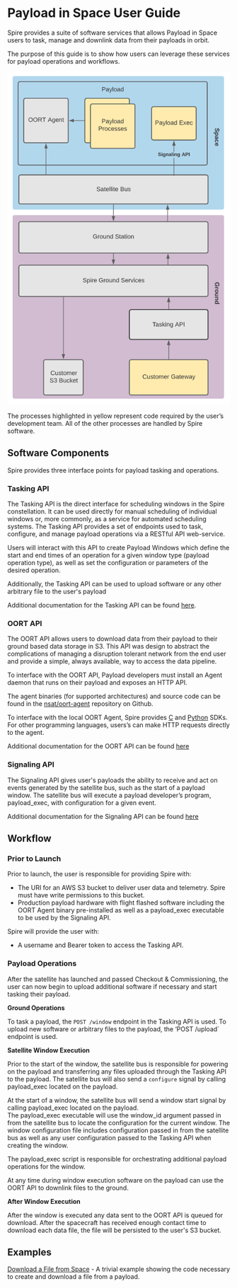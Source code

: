 # Payload in Space User Guide

Spire provides a suite of software services that allows Payload in Space users to task, manage and downlink data from their
payloads in orbit.

The purpose of this guide is to show how users can leverage these services for payload operations and workflows.

![Payload in Space Architecture](./assets/images/payload_in_space/arch.png)

The processes highlighted in yellow represent code required by the user’s development team.  All of the other processes are
handled by Spire software.

## Software Components

Spire provides three interface points for payload tasking and operations.

### Tasking API

The Tasking API is the direct interface for scheduling windows in the Spire constellation. 
It can be used directly for manual scheduling of individual windows or, more commonly, as a service for 
automated scheduling systems. The Tasking API provides a set of endpoints used to task, configure, 
and manage payload operations via a RESTful API web-service. 

Users will interact with this API to create Payload Windows which define the start and end times of an 
operation for a given window type (payload operation type), as well as set the configuration or parameters 
of the desired operation.

Additionally, the Tasking API can be used to upload software or any other arbitrary file to the user's payload

Additional documentation for the Tasking API can be found [here](https://developers.spire.com/tasking-api-docs/index.html).

### OORT API

The OORT API allows users to download data from their payload to their ground based data storage in S3.  This API was design to abstract the complications of managing a disruption tolerant network from the end user and provide a simple, always available, way to access the data pipeline.

To interface with the OORT API, Payload developers must install an Agent daemon that runs on their payload and exposes an HTTP API.

The agent binaries (for supported architectures) and source code can be found in the [nsat/oort-agent](https://github.com/nsat/oort-agent) repository on Github.

To interface with the local OORT Agent, Spire provides [C](https://github.com/nsat/oort-sdk-c) and [Python](https://github.com/nsat/oort-sdk-python) SDKs.  
For other programming languages, users’s can make HTTP requests directly to the agent.

Additional documentation for the OORT API can be found [here](https://developers.spire.com/oort-docs/index.html)

### Signaling API

The Signaling API gives user's payloads the ability to receive and act on events generated by the satellite bus, 
such as the start of a payload window.  The satellite bus will execute a payload developer’s program, payload_exec, 
with configuration for a given event.

Additional documentation for the Signaling API can be found [here](https://developers.spire.com/payload-signaling-api-docs/index.html)

## Workflow

### Prior to Launch

Prior to launch, the user is responsible for providing Spire with:

* The URI for an AWS S3 bucket to deliver user data and telemetry.  Spire must have write permissions to this bucket.
* Production payload hardware with flight flashed software including the OORT Agent binary pre-installed as well as a payload_exec 
executable to be used by the Signaling API.

Spire will provide the user with:

* A username and Bearer token to access the Tasking API.

### Payload Operations

After the satellite has launched and passed Checkout & Commissioning, the user can now begin to upload additional 
software if necessary and start tasking their payload.

**Ground Operations**

To task a payload, the `POST /window` endpoint in the Tasking API is used.  To upload new software or arbitrary 
files to the payload, the ‘POST /upload` endpoint is used.

**Satellite Window Execution**

Prior to the start of the window, the satellite bus is responsible for powering on the payload and transferring any 
files uploaded through the Tasking API to the payload.  The satellite bus will also send a `configure` signal by calling 
payload_exec located on the payload.

At the start of a window, the satellite bus will send a window start signal by calling payload_exec located on the payload.  
The payload_exec executable will use the window_id argument passed in from the satellite bus to locate the configuration 
for the current window.  The window configuration file includes configuration passed in from the satellite bus as well 
as any user configuration passed to the Tasking API when creating the window.

The payload_exec script is responsible for orchestrating additional payload operations for the window.

At any time during window execution software on the payload can use the OORT API to downlink files to the ground. 

**After Window Execution**

After the window is executed any data sent to the OORT API is queued for download.  After the spacecraft has received
enough contact time to download each data file, the file will be persisted to the user's S3 bucket.

## Examples

[Download a File from Space](./examples/payload_in_space/download_file/README.md) - A trivial example showing the code necessary to create and download a file from a payload.
